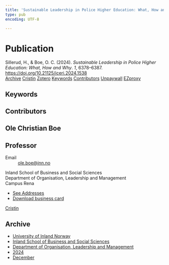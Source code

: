 ```yaml
---
title: 'Sustainable Leadership in Police Higher Education: What, How and Why'
type: pub
encoding: UTF-8

---
```

<h1>Publication</h1>
<article id="csl-bib-container-DNKLISSY" class="csl-bib-container">
  <div class="csl-bib-body"> <div class="csl-entry">Sillerud, H., &#38; Boe, O. C. (2024). <i>Sustainable Leadership in Police Higher Education: What, How and Why</i>. <i>1</i>, 6378–6387. <a href="https://doi.org/10.21125/iceri.2024.1538">https://doi.org/10.21125/iceri.2024.1538</a></div> </div>
  <div class="csl-bib-buttons">
    <a href="#taxonomy-article-DNKLISSY" alt="archive" class="csl-bib-button">Archive</a>
    <a href="https://app.cristin.no/results/show.jsf?id=2328586" alt="Cristin" class="csl-bib-button">Cristin</a>
    <a href="http://zotero.org/groups/5881554/items/DNKLISSY" alt="Zotero" class="csl-bib-button">Zotero</a>
    <a href="#keywords-article-DNKLISSY" alt="keywords" class="csl-bib-button">Keywords</a>
    <a href="#contributors-article-DNKLISSY" alt="contributors" class="csl-bib-button">Contributors</a>
    <a href="https://doi.org/10.21125/iceri.2024.1538" alt="Unpaywall" class="csl-bib-button">Unpaywall</a>
    <a href="https://doi.org/10.21125/iceri.2024.1538" alt="EZproxy" class="csl-bib-button">EZproxy</a>
  </div>
  <div id="csl-bib-meta-container-DNKLISSY"></div>
</article>
<div id="csl-bib-meta-DNKLISSY" class="csl-bib-meta">
  <article id="keywords-article-DNKLISSY" class="keywords-article">
    <h1>Keywords</h1>
    
  </article>
  <article id="contributors-article-DNKLISSY" class="contributors-article">
    <h1>Contributors</h1>
    <div class="personas"> <div class="vrtx-hinn-person-card"> <div class="photo"> <i class="lar la-user-circle missing-person"></i> </div> <div class="info"> <hgroup><h1>Ole Christian Boe</h1> <h2>Professor</h2> </hgroup><dl> <dt>Email</dt> <dd> <a href="mailto:ole.boe@inn.no">ole.boe@inn.no</a> </dd> </dl> <p> Inland School of Business and Social Sciences<br> Department of Organisation, Leadership and Management<br> Campus Rena </p> <ul class="vrtx-hinn-links"> <li><a href="https://www.inn.no/english/find-an-employee/ole-boe.html#vrtx-hinn-addresses">See Addresses</a></li> <li><a href="https://www.inn.no/english/find-an-employee/ole-boe.html?vrtx=vcf">Download business card</a></li> </ul> </div> </div> <a href="https://app.cristin.no/persons/show.jsf?id=603087" alt="Cristin URL" class="personas-cristin">Cristin</a> </div>
  </article>
  <article id="taxonomy-article-DNKLISSY" class="taxonomy-article">
    <h1>Archive</h1>
    <ul>
      <li>
        <a href="/en/archive/?key=3DCRN523">University of Inland Norway</a>
      </li>
      <li>
        <a href="/en/archive/?key=DU8Q9LN9">Inland School of Business and Social Sciences</a>
      </li>
      <li>
        <a href="/en/archive/?key=4LUWR3ZM">Department of Organisation, Leadership and Management</a>
      </li>
      <li>
        <a href="/en/archive/?key=TY5PNNUR">2024</a>
      </li>
      <li>
        <a href="/en/archive/?key=YRAMKLSV">December</a>
      </li>
    </ul>
  </article>
</div>
